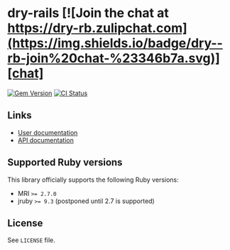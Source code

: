 <!--- this file is synced from dry-rb/template-gem project -->
[gem]: https://rubygems.org/gems/dry-rails
[actions]: https://github.com/dry-rb/dry-rails/actions
[codacy]: https://www.codacy.com/gh/dry-rb/dry-rails
[chat]: https://dry-rb.zulipchat.com
[inchpages]: http://inch-ci.org/github/dry-rb/dry-rails

# dry-rails [![Join the chat at https://dry-rb.zulipchat.com](https://img.shields.io/badge/dry--rb-join%20chat-%23346b7a.svg)][chat]

[![Gem Version](https://badge.fury.io/rb/dry-rails.svg)][gem]
[![CI Status](https://github.com/dry-rb/dry-rails/workflows/ci/badge.svg)][actions]

## Links

* [User documentation](https://dry-rb.org/gems/dry-rails)
* [API documentation](http://rubydoc.info/gems/dry-rails)

## Supported Ruby versions

This library officially supports the following Ruby versions:

* MRI `>= 2.7.0`
* jruby `>= 9.3` (postponed until 2.7 is supported)

## License

See `LICENSE` file.

